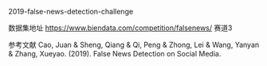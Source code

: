 2019-false-news-detection-challenge

数据集地址
https://www.biendata.com/competition/falsenews/  赛道3

参考文献
Cao, Juan & Sheng, Qiang & Qi, Peng & Zhong, Lei & Wang, Yanyan & Zhang, Xueyao. (2019). False News Detection on Social Media. 
